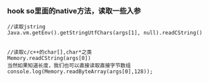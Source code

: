 ### hook so里面的native方法，读取一些入参
```
//读取jstring
Java.vm.getEnv().getStringUtfChars(args[1], null).readCString()


//读取c/c++的char[],char*之类
Memory.readCString(args[0])
当然如果知道长度，我们也可以直接读取直接字节数组
console.log(Memory.readByteArray(args[0],128));

```


